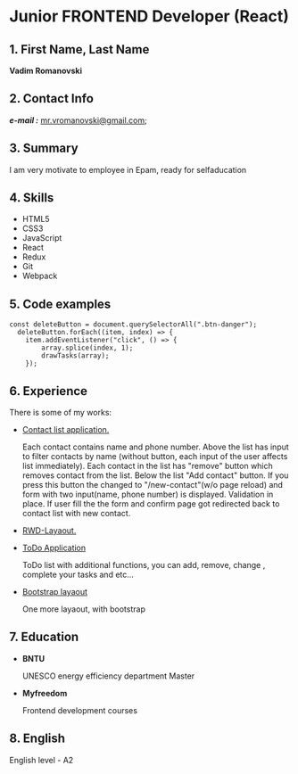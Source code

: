 # Junior FRONTEND Developer (React)

## 1. First Name, Last Name

**Vadim Romanovski**

 ## 2. Contact Info
 
***e-mail :*** mr.vromanovski@gmail.com;

## 3. Summary

I am very motivate to employee in Epam, ready for selfaducation

## 4. Skills 
+ HTML5 
+ CSS3 
+ JavaScript 
+ React
+ Redux
+ Git
+ Webpack 

## 5. Code examples

```
const deleteButton = document.querySelectorAll(".btn-danger");
  deleteButton.forEach((item, index) => {
    item.addEventListener("click", () => {
        array.splice(index, 1);
        drawTasks(array);
    });
````    

## 6. Experience

There is some of my works: 

+  [Contact list application.](https://vadimromanovski.github.io/contacts/index.html)

   Each contact contains name and phone number. Above the list has input to filter contacts by name
(without button, each input of the user affects list immediately).
Each contact in the list has "remove" button which removes contact from the list.
Below the list "Add contact" button. If you press this button the changed to "/new-contact"(w/o page
reload) and form with two input(name, phone number) is displayed. Validation in place. If user fill the the
form and confirm page got redirected back to contact list with new contact.

+ [RWD-Layaout.](https://secondgithubforvadim.github.io/test/)
+ [ToDo Application](https://vadimromanovski.github.io/todo/)

   ToDo list with additional functions, you can add, remove, change , complete your tasks and etc...
   
+ [Bootstrap layaout](https://vadimromanovski.github.io/test/)

   One more layaout, with bootstrap
   
## 7. Education

+ **BNTU**

   UNESCO energy efficiency department
   Master

+ **Myfreedom**

   Frontend development courses
   
## 8. English

English level - A2
